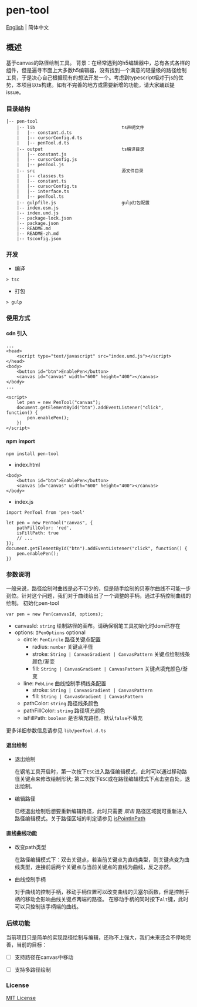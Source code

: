 # pen-tool

[English](./README.md) | 简体中文

## 概述

基于canvas的路径绘制工具。
背景：在经常遇到的h5编辑器中，总有各式各样的组件，但是遍寻市面上大多数h5编辑器，没有找到一个满意的轻量级的路径绘制工具，于是决心自己根据现有的想法开发一个。考虑到typescript相对于js的优势，本项目以ts构建。如有不完善的地方或需要新增的功能，请大家踊跃提issue。

### 目录结构
```
|-- pen-tool
    |-- lib                                 ts声明文件
    |   |-- constant.d.ts
    |   |-- cursorConfig.d.ts
    |   |-- penTool.d.ts
    |-- output                              ts编译目录
    |   |-- constant.js
    |   |-- cursorConfig.js
    |   |-- penTool.js
    |-- src                                 源文件目录
    |   |-- classes.ts
    |   |-- constant.ts
    |   |-- cursorConfig.ts
    |   |-- interface.ts
    |   |-- penTool.ts
    |-- gulpfile.js                         gulp打包配置
    |-- index.esm.js
    |-- index.umd.js
    |-- package-lock.json
    |-- package.json
    |-- README.md
    |-- README-zh.md
    |-- tsconfig.json
```

### 开发
- 编译
```
> tsc
```

- 打包
```
> gulp
```

### 使用方式
#### cdn 引入
```
...
<head>
    <script type="text/javascript" src="index.umd.js"></script>
</head>
<body>
    <button id="btn">EnablePen</button>
    <canvas id="canvas" width="600" height="400"></canvas>
</body>
...

<script>
    let pen = new PenTool("canvas");
    document.getElementById("btn").addEventListener("click", function() {
        pen.enablePen();
    })
</script>
```

#### npm import
```
npm install pen-tool
```

- index.html
```
<body>
    <button id="btn">EnablePen</button>
    <canvas id="canvas" width="600" height="400"></canvas>
</body>
```
- index.js
```
import PenTool from 'pen-tool'

let pen = new PenTool("canvas", {
    pathFillColor: 'red',
    isFillPath: true
    // ...
});
document.getElementById("btn").addEventListener("click", function() {
    pen.enablePen();
})
```

### 参数说明
一般来说，路径绘制时曲线是必不可少的，但是随手绘制的贝塞尔曲线不可能一步到位。针对这个问题，我们对于曲线给出了一个调整的手柄，通过手柄控制曲线的绘制。
初始化pen-tool
```
var pen = new Pen(canvasId, options);
```
- canvasId: `string` 绘制路径的画布。请确保钢笔工具初始化时dom已存在
- options: `IPenOptions` optional
    - circle: `PenCircle` 路径关键点配置
      - radius: `number` 关键点半径
      - stroke: `String | CanvasGradient | CanvasPattern` 关键点绘制线条颜色/渐变
      - fill: `String | CanvasGradient | CanvasPattern` 关键点填充颜色/渐变
    - line: `PebLine` 曲线控制手柄线条配置
      - stroke: `String | CanvasGradient | CanvasPattern`
      - fill: `String | CanvasGradient | CanvasPattern`
    - pathColor: `string` 路径线条颜色
    - pathFillColor: `string` 路径填充颜色
    - isFillPath: `boolean` 是否填充路径，默认`false`不填充

更多详细参数信息请参见 `lib/penTool.d.ts`
  
#### 退出绘制
- 退出绘制

    在钢笔工具开启时，第一次按下`ESC`进入路径编辑模式，此时可以通过移动路径关键点来修改绘制形状; 第二次按下`ESC`或在路径编辑模式下点击空白处，退出绘制。

- 编辑路径

    已经退出绘制后想要重新编辑路径，此时只需要 *双击* 路径区域就可重新进入路径编辑模式。关于路径区域的判定请参见 [isPointInPath](https://developer.mozilla.org/zh-CN/docs/Web/API/CanvasRenderingContext2D/isPointInPath)

#### 直线曲线功能
- 改变path类型

    在路径编辑模式下：双击关键点，若当前关键点为直线类型，则关键点变为曲线类型，连接前后两个关键点与当前关键点的直线为曲线，反之亦然。

- 曲线控制手柄
  
    对于曲线的控制手柄，移动手柄位置可以改变曲线的贝塞尔函数，但是控制手柄的移动会影响曲线关键点两端的路径。
    在移动手柄的同时按下`Alt`键，此时可以只控制该手柄端的曲线。

### 后续功能
当前项目只是简单的实现路径绘制与编辑，还称不上强大，我们未来还会不停地完善，当前的目标：
- [ ] 支持路径在canvas中移动
- [ ] 支持多路径绘制


### License
[MIT License](./LICENSE)

  


